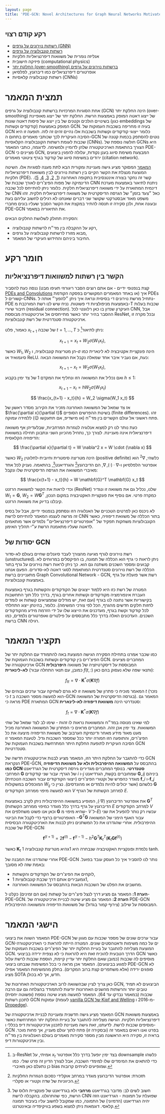 ```yaml
---
layout: page
title: 'PDE-GCN: Novel Architectures for Graph Neural Networks Motivated by Partial Differential Equations (NeurIPS 2021)'
---
```


## רקע קודם רצוי
* [רשתות נוירונים על גרפים (GNN)][gnnintro]
* [רשתות קונבולוציה על גרפים][gcnintro]
* אנליזה נומרית של משוואות דיפרנציאליות חלקיות 
* פיזיקה חישובית (computational physics)
* [החלקת יתר (over-smoothing) ברשתות נוירונים על גרפים][oversmoothingintro]
* אופרטורים דיפרנציאליים כמו דיברגנץ, לפלסיאן 
* רשתות קונבולוציה קלאסיות (CNNs) 

# תמצית המאמר

אחת הסוגיות המרכזיות ברשתות קונבולוציה על גרפים (GCN) הינה החלקת יתר (over-smoothing) של ייצוג דאטה המופק באמצעות הרשת. החלקת יתר של ייצוג מאופיינת בשינויים הולכים וקטנים של בין ייצוג של פיסות דאטה שונות (כגון embeddings של קודקודים וקשתות) המופק באמצעות GCN. בעיה זו מחריפה בשכבות העמוקות של GCN כלומר ייצוגי קודקודים וקשתות בשכבות אלו נהיים זהים זה לזה. תופעה זו היא הסיבה העיקרית לכך שכותבי מאמרים בתחום ה-GCN נוטים להסתפק בכמות קטנה של שכבות לעומת רשתות הקונבולוציה הקלאסיות (CNNs). חולשה נוספת של GCNs היא הצורך בהתאמת הארכיטקטורה שלהן לדומיין ולמשימה. לדוגמה, כותבי המאמר PDE-GCN מציינים כי GCN, המבצעת משימת סיווג בענן נקודות, עלולה להפגין ביצועים ירודים במשימת סיווג של קודקוד בגרף ציטוטי מאמרים (citation network). 

[המאמר][pdegcn] המסוקר מציע גישה מעניינת ומקורית הבא לתת מענה לסוגיות אלו. השיטה המוצעת מנצלת את הקשר הקיים בין רשתות נוירונים לבין משוואות דיפרנציאליות חלקיות (PDE). קשר זה נחקר בצורה אינטנסיבית בתקופה האחרונה ([1][pdeconnection2], [2][pdeconnection1], [3][pdeconnection3], [4][pdeconnection4], [5][pdeconnection5]). הדינמיקה של מפות הפיצ'רים לאורך שכבות של CNN ניתנת לתיאור באמצעות מערכת דינמית המתוארת על ידי משוואה דיפרנציאלית חלקית. כלומר ניתן להתייחס לכל שכבה של CNN כאל ״צעד בזמן״ של הגרסה הדיסקרטית של משוואה דיפרנציאלית חלקית. זהו משפט מאוד אבסטרקטי שקושר שני דברים שאנחנו לא רגילים לחשוב עליהם בעת ובעונה אחת, ולכן סקירה זו תנסה להתיר במקצת את הקשר הסבוך שעליו בונים מחברי PDE-GCN את התיאוריה במאמר.

הסקירה תחולק לשלושת החלקים הבאים:
* רקע על ההקבלה בין מד״ח לרשתות קונבולוציה,
* מבוא מזורז לרשתות קונבולוציה על גרפים,
* החיבור ביניהם והחידוש העיקרי של המאמר.

# חומר רקע

## הקשר בין רשתות למשוואות דיפרנציאליות

ננסה כעת להסביר (קצת בנפנופי ידיים - אם אתם רוצים הסבר ריגורוזי תעיפו מבט [PDEs and Convolutions][pdesconvolutions] או באחד המאמרים המקושרים בפסקה הקודמת) איך PDEs קשורים ל-CNNs. נתחיל מרשת נוירונים די בסיסית ונראה איך ניתן ״להפוך״ אותה ל-PDE באמצעות מניפולציות די פשוטות. נניח שיש לנו רשת המורכבת מ-T שכבות בעלות חיבור שיורי (residual connection). העיקרון שנדון בו כאן רלוונטי לכל CNN, אבל ההסבר בהיר יותר כאשר מתייחסים אל ארכיטקטורה מבוססת ResNet, ובכל מקרה זו ארכיטקטורה סטנדרטית של רשת קונבולוציות. 

כאמור, פלט $x_{t+1}$ של שכבה $t=1,\ldots, T$ ניתן לתיאור[^1] כ:

$$
    x_{t+1} = x_t + W_2 \sigma(W_1x_t),
$$

[^1]: ב-ResNet אמיתי, על $x_t$ בצד ימין יופעל בדרך כלל אופרטור downsample כלשהו כדי להתאים את המימדים שלו למימדי השכבה, אבל לצורך הדיון זה פרט שולי. כמו כן נתעלם כאן מאיברי bias שמופיעים לעיתים קרובות.


כאשר $W_1,W_2$ הן מטריצות קונבולוציה, ו-$\sigma$ הינה פונקציית אקטיבציה לא לינארית כמו סיגמואיד או ReLU. כעת, אם נעביר איבר אחד שמאלה נקבל את המשוואה הבאה:

$$
    x_{t+1} - x_t = W_2 \sigma(W_1 x_t),
$$

ואם נכליל את המשוואה הזו ונחליף את המקדם 1 של צד ימין בקבוע $h \leq 1$:

$$
    x_{t+1} - x_t = hW_2 \sigma(W_1 x_t)
$$

$$
    \frac{x_{t+1} - x_t}{h} = W_2 \sigma(W_1 x_t)
$$

אז צד שמאל של המשוואה האחרונה מזכיר את הקירוב מסדר ראשון של $\frac{\partial x}{\partial t}$ בשיטת ההפרשים הסופיים (finite differences). זהו פתח ראשוני אל עולם הקשרים בין מד״ח (או מישדיפ, אם תתעקשו 😉) ללמידה עמוקה. 

כעת נותר לנו רק למצוא אנלוגיה לנגזרות המרחביות, שבלעדיהן אף משוואה דיפרנציאלית אינה מעניינת. לצורך כך, נתחיל מהכיוון השני ונתבונן תחילה במשוואת הדיפוזיה הקלאסית:

$$
    \frac{\partial x}{\partial t} = W \nabla^2 x = W \cdot (\nabla x)
$$

כאשר $W_2$ הינה מטריצה סימטרית וחיובית-לחלוטין (positive definite) כלשהי, $\nabla^2$ הוא אופרטור הלפלסיאן ו-$\nabla \cdot (\cdot), \nabla$,  הם הדיברגנץ[^2] והגרדיאנט[^3], בהתאמה.
נעניק לכל אחד מאיברי המשוואה את הגרסה הדיסקרטית שלו ונקבל:

$$
    \frac{x{t+1} - x_t}{h} = W \mathbf{G}^T \mathbf{G} x_t
$$

[^2]: תזכורת: אופרטור הדיברגנץ מוגדר במרחב אוקלידי כסכום הנגזרות החלקיות הכיווניות של שדה וקטורי או סקלרי.

[^3]: חשוב לשים לב: מדובר בגרדיאנט **מרחבי** ולא בגרדיאנט של פונקציית הלוס של הרשת, כפי שהתרגלנו. בהקבלה לרשת CNN שפועלת על תמונות - הגרדיאנט הזה יהיה הגרדיאנט (הדמיוני) של התמונה, כמו שמקובל לחשוב עליו בעיבוד תמונה קלאסי. דוגמאות ניתן למצוא בשפע בוויקיפדיה ובאינטרנט.

וכדי לראות את הקשר למשוואת הרזנט (ResNet) שלנו, נכליל גם את משוואה זו ונגדיר $W_1 = \mathbf{G}$, $W_2 = W \mathbf{G}^T$ כמקרה פרטי. אם נוסיף את פונקציית האקטיבציה במקום הנכון, קיבלנו בדיוק את משוואת הרזנט.

לא ניכנס כאן לפרטים הטכניים של האנלוגיה הזו ונסתפק בנפנופי ידיים, אבל על בסיס זה מרשה לעצמו המאמר להתייחס לרשת CNN בתור הכללה של משוואת דיפוזיה, כאשר הקונבולוציות משחקות תפקיד של ״אופרטורים דיפרנציאליים״ נלמדים אשר מותאמים לדאטה שעליו מתאמנת הרשת ע״י תהליך האימון.

## יסודות של GCN

רשת נוירונים לגרף מגיעה מהצורך לעבד סיגנלים שחיים בעולם לא-סדור (unstructured). ניתן לראות כי גרף הוא הכללה של תמונה, בו הפיקסלים במרווחים לא קבועים ומספר השכנים משתנה גם הוא. כך ניתן לראות רשת נוירונים על גרף בתור הכללה של רשת נוירונים סטנדרטית המותאמת לסוגי דאטה לא-סדורים. הפעם אנחנו מתעניינים ברשת Graph Convolutional Network - GCN, רשת אשר פועלת על גרף באמצעות קונבולוציות.

המטרה של רשת כזו היא ללמוד ייצוגים של הקודקודים והקשתות בגרף באמצעות העברת אינפורמציה מקודקודים וקשתות אחרים בגרף, בדרך כלל תוך התחשבות בקישוריות אשר נתונה לנו בגרף (ועם זאת, יש מודלים שממציאים קשתות או לומדים לחזות חלקים חדשים מהגרף, הכל לפי צורכי המשימה). כלומר, בהינתן ייצוג התחלתי לכל קודקוד וקשת בגרף, מעדכנים את הייצוג שלו על ידי הזרמת מידע מהקודקודים השכנים. העדכונים האלה בדרך כלל מתבססים על פילטרים ואופרטורים נלמדים, כמו ברשת CNN רגילה.

# תקציר המאמר

כמו שכבר אמרנו בתחילת הסקירה הגישה המוצעת באה להתמודד עם החלקת יתר של הפיצ'רים בין קודקודים וקשתות בשכבות העמוקות של GCN. המחברים מציעים ארכיטקטורה של GCN המבוססת על דיסקרטיזציה של משוואה **היפרבולית לא-לינארית** (כמובן, עם תנאי התחלה עבור $f(t, :)$ ותנאי שפה שלא נעסוק בהם כאן):

$$
    f_{tt} = \nabla \cdot \mathbf{K}^* \sigma(\mathbf{K} \nabla f)
$$

המאמר מוכיח כי פתרון של משוואה זו לא גורם לשחיקה עבור ערכים גבוהים של $t$ (נזכר כי $t$ הוא למעשה מספר השכבה ב-GCN בגרסה הדיסקרטית של המשוואה). המאמר גם מראה כי PDE המתארת GCN סטנדרטי הינה **משוואת דיפוזיה לא-לינארית**:

$$
    f_t=\nabla \cdot \mathbf{K}^* \sigma(\mathbf{K} \nabla f)
$$

למי שאינו מנוסה במד״ח והמשוואות נראות לו זהות - שימו לב לצד שמאל של שתי המשוואות. צד ימין אכן זהה. המחברים מראים כי הפתרון של המשוואה האחרונה מכיל מעט מאוד מידע מאחר ודינמיקת הערבוב של משוואת הדיפוזיה מיצעה את כל הפיצ'רים, והתופעה הזו חמורה יותר ככל שמספר השכבות גדל. לטענת המאמר זו הסיבה העיקרית לתופעת החלקת היתר המתרחשת בשכבות העמוקות של GCN סטנדרטיות.

כדי להתגבר על החלקת היתר הזו, המאמר מציע לבנות ארכיטקטורה חדשה של GCN הנקראת PDE-GCN, בהתבסס על **המשוואה ההיפרבולית ולא על משוואת הדיפוזיה כמו GCN סטנדרטי**. בנוסף המחברים מגדירים גירסה דיסקרטית של הגרדיאנט המרחבי $\mathbf{G}$ של הגרף: עבור שני קודקודים $i$ ו-$j$ שמחוברים בקשת, הגרדיאנט $\mathbf{G}\_{ij}$ ביניהם מוגדר כהפרש של וקטורי הפיצ'רים (ייצוגי הקודקודים עבור השכבה הנוכחית) $\mathbf{f}\_i$ ו-$\mathbf{f}\_j$ המוכפלים במשקולות  $W_{ij}$ כלשהם (אשר יכולים להיות נלמדים או מהונדסים). נציין כי $\mathbf{G}$ הוא למעשה מיפוי ממרחב הקודקודים $V$ למרחב הקשתות של הגרף $E$.

את אופרטור הדיברגנץ ($\nabla \cdot$), המופיע במשוואה ההיפרבולית ניתן לקרב באמצעות $\mathbf{G}^T$ (הדיברגנץ על גרף בדרך כלל מוגדר כמיפוי ממרחב הקשתות $E$ למרחב הקודקודים $V$ וכאן אנו פשוט משחלפים את $\mathbf{G}$ שהיא מיפוי מ- $V$ ל-$E$) עכשיו רק נותר להפעיל את שני האופרטורים ברצף כדי לקבל את הביטוי $-\mathbf{G}^T\mathbf{G}$ עבור האגף הימני של המשוואה ההיפרבולית. אחרי שהגדרנו את כל המשתנים ניתן לבנות את הארכיטקטורה הבסיסית של שכבת PDE-GCN:

$$
    \mathbf{f}^{(t+1)}=2 \mathbf{f}^{(t)} - \mathbf{f}^{(t-1)} -h^2 \mathbf{G}^T\mathbf{K}_t^T(\mathbf{K}_t \mathbf{G} \mathbf{f}^{(t)})
$$

כאשר $\mathbf{K}_t$ היא מטריצת קונבולוציה 1x1 נלמדת ופונקציית האקטיבציה שנבחרה היא tanh.

אחרי שהגדרנו את המבנה של PDE-GCN נותר לנו להסביר איך כל העסק עובד בפועל. באמת שזה לא מסובך:
* לוקחים את הפיצ'רים של הקודקודים והקשתות,
* מעבירים אותם דרך שכבת קונבולוציות 1x1,
* מחשבים את הפלט של השכבות הבאות בהתבסס על המשוואה האחרונה.

**הערה 1:** המאמר גם מציע דרך לנצל פיצ׳רים על קשתות (אם הם זמינים) כקלט ל-PDE-GCN.
**הערה 2:** המאמר גם מציע שיטה לבניית ארכיטקטורה של PDE-GCN המבוססת על שילוב (צירוף קמור בגדול) של משוואות הדיפוזיה והמשוואה ההיפרבולית.

# הישגי המאמר

המאמר השווה את ביצועי PDE-GCN עבור ערכים שונים של מספר שכבות עם מגוון של GCN-ים על כמה משימות ודאטהסטים שונים. המטרה הייתה להראות כי הארכיטקטורה המוצעת מצליחה להתגבר על בעיית החלקת יתר של הפיצ'רים בשכבות העמוקות של GCN. הדרך הטבעית להוכיח זאת היא להראות כי לא נצפית ירידה בביצועי GCN כאשר מוסיפים לה שכבות (כמובן שאם החלקת יתר עדיין קיימת, הוספת שכבות לרשת עלול לפגוע בביצועים). המאמר אכן מראה כי בכל המשימות שנבחנו ביצועי PDE-GCN לא סופגים ירידה (אלא משתפרים קצת ברוב המקרים). בחלק מהמשימות המאמר אפילו מציג SOTA חדש, אך לא בכולן.

כאן צריך לציין שבהשוואה לרוב הארכיטקטורות האחרונות של GCN, הביצועים לא תמיד טובים יותר והרשתות מהשנים האחרונות יודעות להתמודד בהצלחה גם עם הרבה שכבות (במאמר נבדקו עד 64). המאמר למעשה מציג שיטה נוספת (ופשוטה יחסית) לתכנן רשתות GCN עמוקות (לעומת [vanilla GCN של Kipf and Welling][kipfwelling] מ-2016 ו-[Dropedge][dropedge]).

המאמר מציע גישה חדשנית ומעניינת לבניית ארכיטקטורה של GCN באמצעות משוואות דיפרנציאליות חלקיות. הגישה מצליחה להתגבר על בעיית החלקת יתר המתרחשת כאשר מוסיפים שכבות לרשת. לדעתנו, זאת גישה מעניינת לתכנון ארכיטקטורות דיפ בכללי ו-GCN בפרט ואנו רואים במאמר זה (ובסקירה זו) פתח לתוך עולם מעניין, אך פחות מוכר. בראיה זו, סקירה היא הראשונה מבין מספר סקירות מאמרים בעולם האנלוגיות בין מד״ח ובין ארכיטקטורות דיפ.

[pdegcn]: https://arxiv.org/pdf/2108.01938.pdf
[gnnintro]: https://distill.pub/2021/gnn-intro/
[gcnintro]: https://distill.pub/2021/gnn-intro/
[oversmoothingintro]: https://arxiv.org/abs/1909.12223
[pdeconnection1]: http://arxiv.org/abs/1804.04272
[pdeconnection2]: http://arxiv.org/abs/1705.03341
[pdeconnection3]: http://arxiv.org/abs/2103.15419
[pdeconnection4]: http://arxiv.org/abs/1811.09885
[pdeconnection5]: https://arxiv.org/abs/2109.00095
[pdesconvolutions]: https://mitmath.github.io/18337/lecture14/pdes_and_convolutions
[kipfwelling]: https://arxiv.org/abs/1609.02907
[dropedge]: https://arxiv.org/abs/1907.10903
